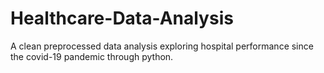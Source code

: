 # Healthcare-Data-Analysis
A clean preprocessed data analysis exploring hospital performance since the covid-19 pandemic through python.
